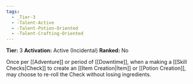 ```yaml
---
tags:
  - _Tier-3
  - -Talent-Active
  - -Talent-Potion-Oriented
  - -Talent-Crafting-Oriented
---
```

**Tier:** 3
**Activation:** Active (Incidental)
**Ranked:** No

Once per [[Adventure]] or period of [[Downtime]], when a making a [[Skill Checks|Check]] to create an [[Item Creation|Item]] or [[Potion Creation]], may choose to re-roll the Check without losing ingredients.
